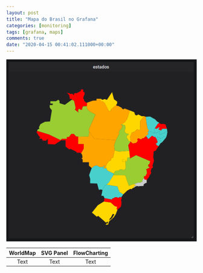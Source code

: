 ```yaml
---
layout: post
title: "Mapa do Brasil no Grafana"
categories: [monitoring]
tags: [grafana, maps]
comments: true
date: "2020-04-15 00:41:02.111000+00:00"
---
```



![](/assets/img/K6VI7qsEm_0ac53c9badb7ad154b35ba74400e9bca.png)


| WorldMap | SVG Panel | FlowCharting |
|:--------:|:---------:|:------------:|
|   Text   |   Text    |     Text     |
